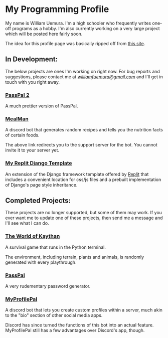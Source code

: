 # My Programming Profile

My name is William Uemura. I'm a high schooler who frequently writes one-off programs as a hobby. I'm also currently working on a very large project which will be posted here fairly soon.

The idea for this profile page was basically ripped off from [this site](https://pfg.pw).




## In Development:

The below projects are ones I'm working on right now. For bug reports and suggestions, please contact me at *williamfuemura@gmail.com* and I'll get in touch with you right away.



### [PassPal 2](https://passpal2.williamuemura.repl.co/)

A much prettier version of PassPal. 



### [MealMan](https://discord.com/invite/gKWxmh8xmV)

A discord bot that generates random recipes and tells you the nutrition facts of certain foods.

The above link redirects you to the support server for the bot. You cannot invite it to your server yet.



### [My Replit Django Template](https://django.williamuemura.repl.co/)

An extension of the Django framework template offered by [Replit](https://replit.com) that includes a convenient location for css/js files and a prebuilt implementation of Django's page style inheritance.




## Completed Projects:

These projects are no longer supported, but some of them may work. If you ever want me to update one of these projects, then send me a message and I'll see what I can do.



### [The World of Kaythan](https://replit.com/@PXY/WoK-Main#extraData.py)

A survival game that runs in the Python terminal.

The environment, including terrain, plants and animals, is randomly generated with every playthrough.



### [PassPal](https://passpal.williamuemura.repl.co/)

A very rudementary password generator. 



### [MyProfilePal]([https://discord.com/invite/gKWxmh8xmV](https://discord.com/api/oauth2/authorize?client_id=585645133966606336&permissions=8&scope=bot))

A discord bot that lets you create custom profiles within a server, much akin to the "bio" section of other social media apps.

Discord has since turned the functions of this bot into an actual feature. MyProfilePal still has a few advantages over Discord's app, though.
